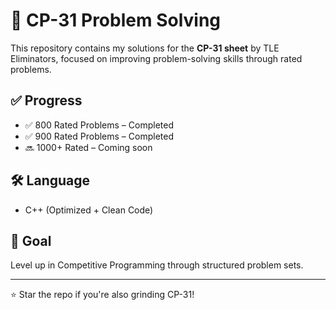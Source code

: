 # 🚀 CP-31 Problem Solving

This repository contains my solutions for the **CP-31 sheet** by TLE Eliminators, focused on improving problem-solving skills through rated problems.

## ✅ Progress

- ✅ 800 Rated Problems – Completed
- ✅ 900 Rated Problems – Completed
- 🔜 1000+ Rated – Coming soon

## 🛠️ Language

- C++ (Optimized + Clean Code)

## 📌 Goal

Level up in Competitive Programming through structured problem sets.

---

⭐ Star the repo if you're also grinding CP-31!
